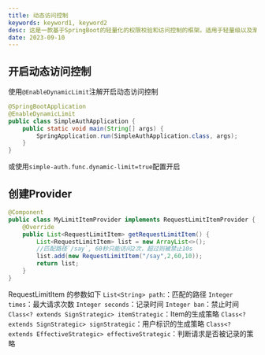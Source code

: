 ```yaml
---
title: 动态访问控制
keywords: keyword1, keyword2
desc: 这是一款基于SpringBoot的轻量化的权限校验和访问控制的框架。适用于轻量级以及渐进式的项目。
date: 2023-09-10
---
```



## 开启动态访问控制
使用`@EnableDynamicLimit`注解开启动态访问控制
```java
@SpringBootApplication
@EnableDynamicLimit
public class SimpleAuthApplication {
    public static void main(String[] args) {
        SpringApplication.run(SimpleAuthApplication.class, args);
    }
}
```
或使用`simple-auth.func.dynamic-limit=true`配置开启

## 创建Provider

```java
@Component
public class MyLimitItemProvider implements RequestLimitItemProvider {
    @Override
    public List<RequestLimitItem> getRequestLimitItem() {
        List<RequestLimitItem> list = new ArrayList<>();
        //匹配路径`/say`, 60秒只能访问2次，超过则被禁止10s
        list.add(new RequestLimitItem("/say",2,60,10));
        return list;
    }
}
```
RequestLimitItem 的参数如下
`List<String> path`:：匹配的路径
`Integer times`：最大请求次数
`Integer seconds`：记录时间
`Integer ban`：禁止时间
`Class<? extends SignStrategic> itemStrategic`：Item的生成策略
`Class<? extends SignStrategic> signStrategic`：用户标识的生成策略
`Class<? extends EffectiveStrategic> effectiveStrategic`：判断请求是否被记录的策略

